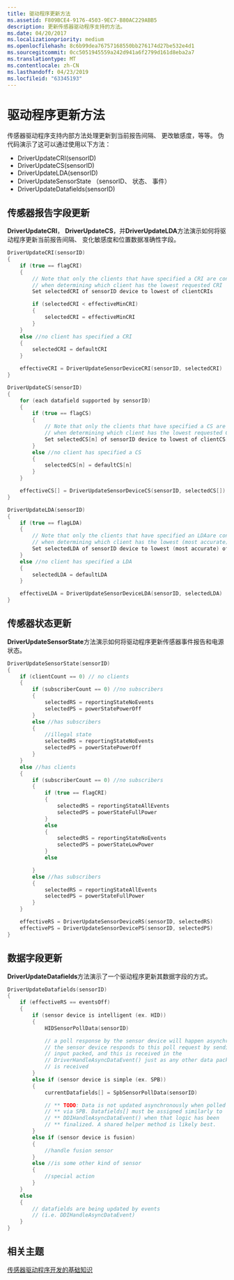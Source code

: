 ```yaml
---
title: 驱动程序更新方法
ms.assetid: F809BCE4-9176-4503-9EC7-B80AC229ABB5
description: 更新传感器驱动程序支持的方法。
ms.date: 04/20/2017
ms.localizationpriority: medium
ms.openlocfilehash: 8c6b99dea76757168550bb276174d27be532e4d1
ms.sourcegitcommit: 0cc5051945559a242d941a6f2799d161d8eba2a7
ms.translationtype: MT
ms.contentlocale: zh-CN
ms.lasthandoff: 04/23/2019
ms.locfileid: "63345193"
---
```

# <a name="driver-update-methods"></a>驱动程序更新方法


传感器驱动程序支持内部方法处理更新到当前报告间隔、 更改敏感度，等等。 伪代码演示了这可以通过使用以下方法：

-   DriverUpdateCRI(sensorID)
-   DriverUpdateCS(sensorID)
-   DriverUpdateLDA(sensorID)
-   DriverUpdateSensorState （sensorID、 状态、 事件）
-   DriverUpdateDatafields(sensorID)

## <a name="sensor-reporting-field-updates"></a>传感器报告字段更新


**DriverUpdateCRI**， **DriverUpdateCS**，并**DriverUpdateLDA**方法演示如何将驱动程序更新当前报告间隔、 变化敏感度和位置数据准确性字段。

```cpp
DriverUpdateCRI(sensorID)
{
    if (true == flagCRI)
    {
        // Note that only the clients that have specified a CRI are considered
        // when determining which client has the lowest requested CRI
        Set selectedCRI of sensorID device to lowest of clientCRIs

        if (selectedCRI < effectiveMinCRI)
        {
            selectedCRI = effectiveMinCRI
        }
    }
    else //no client has specified a CRI
    {
        selectedCRI = defaultCRI
    }

    effectiveCRI = DriverUpdateSensorDeviceCRI(sensorID, selectedCRI)
}
```

```cpp
DriverUpdateCS(sensorID)
{
    for (each datafield supported by sensorID)
    {
        if (true == flagCS)
        {
            // Note that only the clients that have specified a CS are considered
            // when determining which client has the lowest requested CS
            Set selectedCS[n] of sensorID device to lowest of clientCS[n]
        }
        else //no client has specified a CS
        {
            selectedCS[n] = defaultCS[n]
        }
    }

    effectiveCS[] = DriverUpdateSensorDeviceCS(sensorID, selectedCS[])
}
```

```cpp
DriverUpdateLDA(sensorID)
{
    if (true == flagLDA)
    {
        // Note that only the clients that have specified an LDAare considered
        // when determining which client has the lowest (most accurate) requested LDA
        Set selectedLDA of sensorID device to lowest (most accurate) of clientLDAs
    }
    else //no client has specified a LDA
    {
        selectedLDA = defaultLDA
    }

    effectiveLDA = DriverUpdateSensorDeviceLDA(sensorID, selectedLDA)
}
```

## <a name="sensor-state-updates"></a>传感器状态更新


**DriverUpdateSensorState**方法演示如何将驱动程序更新传感器事件报告和电源状态。

```cpp
DriverUpdateSensorState(sensorID)
{
    if (clientCount == 0) // no clients
    {
        if (subscriberCount == 0) //no subscribers
        {
            selectedRS = reportingStateNoEvents
            selectedPS = powerStatePowerOff
        }
        else //has subscribers
        {
            //illegal state
            selectedRS = reportingStateNoEvents
            selectedPS = powerStatePowerOff
        }
    }
    else //has clients
    {
        if (subscriberCount == 0) //no subscribers
        {
            if (true == flagCRI)
            {
                selectedRS = reportingStateAllEvents
                selectedPS = powerStateFullPower
            }
            else
            {
                selectedRS = reportingStateNoEvents
                selectedPS = powerStateLowPower
            }
            else

        }
        else //has subscribers
        {
            selectedRS = reportingStateAllEvents
            selectedPS = powerStateFullPower
        }
    }

    effectiveRS = DriverUpdateSensorDeviceRS(sensorID, selectedRS)
    effectivePS = DriverUpdateSensorDevicePS(sensorID, selectedPS)
}
```

## <a name="data-field-updates"></a>数据字段更新


**DriverUpdateDatafields**方法演示了一个驱动程序更新其数据字段的方式。

```cpp
DriverUpdateDatafields(sensorID)
{
    if (effectiveRS == eventsOff)
    {
        if (sensor device is intelligent (ex. HID))
        {
            HIDSensorPollData(sensorID)

            // a poll response by the sensor device will happen asynchronously
            // the sensor device responds to this poll request by sending an
            // input packed, and this is received in the
            // DriverHandleAsyncDataEvent() just as any other data packet
            // is received
        }
        else if (sensor device is simple (ex. SPB))
        {
            currentDatafields[] = SpbSensorPollData(sensorID)

            // ** TODO: Data is not updated asynchronously when polled
            // ** via SPB. Datafields[] must be assigned similarly to
            // ** DDIHandleAsyncDataEvent() when that logic has been
            // ** finalized. A shared helper method is likely best.
        }
        else if (sensor device is fusion)
        {
            //handle fusion sensor
        }
        else //is some other kind of sensor
        {
            //special action
        }
    }
    else
    {
        // datafields are being updated by events
        // (i.e. DDIHandleAsyncDataEvent)
    }
}
```

## <a name="related-topics"></a>相关主题
[传感器驱动程序开发的基础知识](sensor-driver-development-basics.md)



